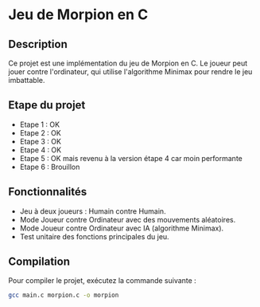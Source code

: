 # Jeu de Morpion en C

## Description
Ce projet est une implémentation du jeu de Morpion en C. Le joueur peut jouer contre l'ordinateur, qui utilise l'algorithme Minimax pour rendre le jeu imbattable.

## Etape du projet
- Etape 1 : OK
- Etape 2 : OK
- Etape 3 : OK
- Etape 4 : OK
- Etape 5 : OK mais revenu à la version étape 4 car moin performante
- Etape 6 : Brouillon 

## Fonctionnalités
- Jeu à deux joueurs : Humain contre Humain.
- Mode Joueur contre Ordinateur avec des mouvements aléatoires.
- Mode Joueur contre Ordinateur avec IA (algorithme Minimax).
- Test unitaire des fonctions principales du jeu.

## Compilation
Pour compiler le projet, exécutez la commande suivante :

```bash
gcc main.c morpion.c -o morpion
